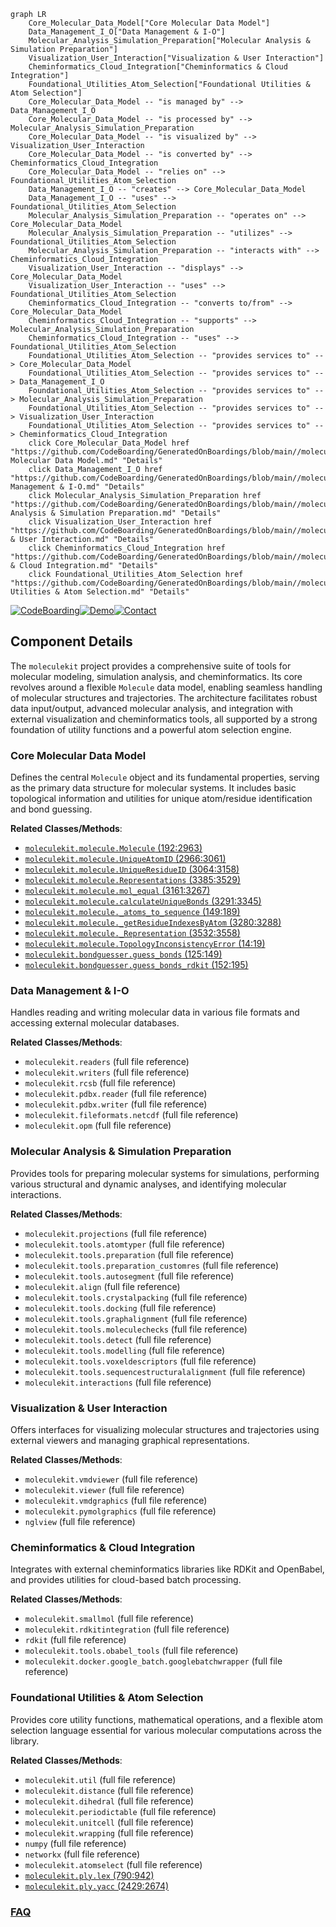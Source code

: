 ```mermaid
graph LR
    Core_Molecular_Data_Model["Core Molecular Data Model"]
    Data_Management_I_O["Data Management & I-O"]
    Molecular_Analysis_Simulation_Preparation["Molecular Analysis & Simulation Preparation"]
    Visualization_User_Interaction["Visualization & User Interaction"]
    Cheminformatics_Cloud_Integration["Cheminformatics & Cloud Integration"]
    Foundational_Utilities_Atom_Selection["Foundational Utilities & Atom Selection"]
    Core_Molecular_Data_Model -- "is managed by" --> Data_Management_I_O
    Core_Molecular_Data_Model -- "is processed by" --> Molecular_Analysis_Simulation_Preparation
    Core_Molecular_Data_Model -- "is visualized by" --> Visualization_User_Interaction
    Core_Molecular_Data_Model -- "is converted by" --> Cheminformatics_Cloud_Integration
    Core_Molecular_Data_Model -- "relies on" --> Foundational_Utilities_Atom_Selection
    Data_Management_I_O -- "creates" --> Core_Molecular_Data_Model
    Data_Management_I_O -- "uses" --> Foundational_Utilities_Atom_Selection
    Molecular_Analysis_Simulation_Preparation -- "operates on" --> Core_Molecular_Data_Model
    Molecular_Analysis_Simulation_Preparation -- "utilizes" --> Foundational_Utilities_Atom_Selection
    Molecular_Analysis_Simulation_Preparation -- "interacts with" --> Cheminformatics_Cloud_Integration
    Visualization_User_Interaction -- "displays" --> Core_Molecular_Data_Model
    Visualization_User_Interaction -- "uses" --> Foundational_Utilities_Atom_Selection
    Cheminformatics_Cloud_Integration -- "converts to/from" --> Core_Molecular_Data_Model
    Cheminformatics_Cloud_Integration -- "supports" --> Molecular_Analysis_Simulation_Preparation
    Cheminformatics_Cloud_Integration -- "uses" --> Foundational_Utilities_Atom_Selection
    Foundational_Utilities_Atom_Selection -- "provides services to" --> Core_Molecular_Data_Model
    Foundational_Utilities_Atom_Selection -- "provides services to" --> Data_Management_I_O
    Foundational_Utilities_Atom_Selection -- "provides services to" --> Molecular_Analysis_Simulation_Preparation
    Foundational_Utilities_Atom_Selection -- "provides services to" --> Visualization_User_Interaction
    Foundational_Utilities_Atom_Selection -- "provides services to" --> Cheminformatics_Cloud_Integration
    click Core_Molecular_Data_Model href "https://github.com/CodeBoarding/GeneratedOnBoardings/blob/main//moleculekit/Core Molecular Data Model.md" "Details"
    click Data_Management_I_O href "https://github.com/CodeBoarding/GeneratedOnBoardings/blob/main//moleculekit/Data Management & I-O.md" "Details"
    click Molecular_Analysis_Simulation_Preparation href "https://github.com/CodeBoarding/GeneratedOnBoardings/blob/main//moleculekit/Molecular Analysis & Simulation Preparation.md" "Details"
    click Visualization_User_Interaction href "https://github.com/CodeBoarding/GeneratedOnBoardings/blob/main//moleculekit/Visualization & User Interaction.md" "Details"
    click Cheminformatics_Cloud_Integration href "https://github.com/CodeBoarding/GeneratedOnBoardings/blob/main//moleculekit/Cheminformatics & Cloud Integration.md" "Details"
    click Foundational_Utilities_Atom_Selection href "https://github.com/CodeBoarding/GeneratedOnBoardings/blob/main//moleculekit/Foundational Utilities & Atom Selection.md" "Details"
```
[![CodeBoarding](https://img.shields.io/badge/Generated%20by-CodeBoarding-9cf?style=flat-square)](https://github.com/CodeBoarding/GeneratedOnBoardings)[![Demo](https://img.shields.io/badge/Try%20our-Demo-blue?style=flat-square)](https://www.codeboarding.org/demo)[![Contact](https://img.shields.io/badge/Contact%20us%20-%20contact@codeboarding.org-lightgrey?style=flat-square)](mailto:contact@codeboarding.org)

## Component Details

The `moleculekit` project provides a comprehensive suite of tools for molecular modeling, simulation analysis, and cheminformatics. Its core revolves around a flexible `Molecule` data model, enabling seamless handling of molecular structures and trajectories. The architecture facilitates robust data input/output, advanced molecular analysis, and integration with external visualization and cheminformatics tools, all supported by a strong foundation of utility functions and a powerful atom selection engine.

### Core Molecular Data Model
Defines the central `Molecule` object and its fundamental properties, serving as the primary data structure for molecular systems. It includes basic topological information and utilities for unique atom/residue identification and bond guessing.


**Related Classes/Methods**:

- <a href="https://github.com/Acellera/moleculekit/blob/master/moleculekit/molecule.py#L192-L2963" target="_blank" rel="noopener noreferrer">`moleculekit.molecule.Molecule` (192:2963)</a>
- <a href="https://github.com/Acellera/moleculekit/blob/master/moleculekit/molecule.py#L2966-L3061" target="_blank" rel="noopener noreferrer">`moleculekit.molecule.UniqueAtomID` (2966:3061)</a>
- <a href="https://github.com/Acellera/moleculekit/blob/master/moleculekit/molecule.py#L3064-L3158" target="_blank" rel="noopener noreferrer">`moleculekit.molecule.UniqueResidueID` (3064:3158)</a>
- <a href="https://github.com/Acellera/moleculekit/blob/master/moleculekit/molecule.py#L3385-L3529" target="_blank" rel="noopener noreferrer">`moleculekit.molecule.Representations` (3385:3529)</a>
- <a href="https://github.com/Acellera/moleculekit/blob/master/moleculekit/molecule.py#L3161-L3267" target="_blank" rel="noopener noreferrer">`moleculekit.molecule.mol_equal` (3161:3267)</a>
- <a href="https://github.com/Acellera/moleculekit/blob/master/moleculekit/molecule.py#L3291-L3345" target="_blank" rel="noopener noreferrer">`moleculekit.molecule.calculateUniqueBonds` (3291:3345)</a>
- <a href="https://github.com/Acellera/moleculekit/blob/master/moleculekit/molecule.py#L149-L189" target="_blank" rel="noopener noreferrer">`moleculekit.molecule._atoms_to_sequence` (149:189)</a>
- <a href="https://github.com/Acellera/moleculekit/blob/master/moleculekit/molecule.py#L3280-L3288" target="_blank" rel="noopener noreferrer">`moleculekit.molecule._getResidueIndexesByAtom` (3280:3288)</a>
- <a href="https://github.com/Acellera/moleculekit/blob/master/moleculekit/molecule.py#L3532-L3558" target="_blank" rel="noopener noreferrer">`moleculekit.molecule._Representation` (3532:3558)</a>
- <a href="https://github.com/Acellera/moleculekit/blob/master/moleculekit/molecule.py#L14-L19" target="_blank" rel="noopener noreferrer">`moleculekit.molecule.TopologyInconsistencyError` (14:19)</a>
- <a href="https://github.com/Acellera/moleculekit/blob/master/moleculekit/bondguesser.py#L125-L149" target="_blank" rel="noopener noreferrer">`moleculekit.bondguesser.guess_bonds` (125:149)</a>
- <a href="https://github.com/Acellera/moleculekit/blob/master/moleculekit/bondguesser.py#L152-L195" target="_blank" rel="noopener noreferrer">`moleculekit.bondguesser.guess_bonds_rdkit` (152:195)</a>


### Data Management & I-O
Handles reading and writing molecular data in various file formats and accessing external molecular databases.


**Related Classes/Methods**:

- `moleculekit.readers` (full file reference)
- `moleculekit.writers` (full file reference)
- `moleculekit.rcsb` (full file reference)
- `moleculekit.pdbx.reader` (full file reference)
- `moleculekit.pdbx.writer` (full file reference)
- `moleculekit.fileformats.netcdf` (full file reference)
- `moleculekit.opm` (full file reference)


### Molecular Analysis & Simulation Preparation
Provides tools for preparing molecular systems for simulations, performing various structural and dynamic analyses, and identifying molecular interactions.


**Related Classes/Methods**:

- `moleculekit.projections` (full file reference)
- `moleculekit.tools.atomtyper` (full file reference)
- `moleculekit.tools.preparation` (full file reference)
- `moleculekit.tools.preparation_customres` (full file reference)
- `moleculekit.tools.autosegment` (full file reference)
- `moleculekit.align` (full file reference)
- `moleculekit.tools.crystalpacking` (full file reference)
- `moleculekit.tools.docking` (full file reference)
- `moleculekit.tools.graphalignment` (full file reference)
- `moleculekit.tools.moleculechecks` (full file reference)
- `moleculekit.tools.detect` (full file reference)
- `moleculekit.tools.modelling` (full file reference)
- `moleculekit.tools.voxeldescriptors` (full file reference)
- `moleculekit.tools.sequencestructuralalignment` (full file reference)
- `moleculekit.interactions` (full file reference)


### Visualization & User Interaction
Offers interfaces for visualizing molecular structures and trajectories using external viewers and managing graphical representations.


**Related Classes/Methods**:

- `moleculekit.vmdviewer` (full file reference)
- `moleculekit.viewer` (full file reference)
- `moleculekit.vmdgraphics` (full file reference)
- `moleculekit.pymolgraphics` (full file reference)
- `nglview` (full file reference)


### Cheminformatics & Cloud Integration
Integrates with external cheminformatics libraries like RDKit and OpenBabel, and provides utilities for cloud-based batch processing.


**Related Classes/Methods**:

- `moleculekit.smallmol` (full file reference)
- `moleculekit.rdkitintegration` (full file reference)
- `rdkit` (full file reference)
- `moleculekit.tools.obabel_tools` (full file reference)
- `moleculekit.docker.google_batch.googlebatchwrapper` (full file reference)


### Foundational Utilities & Atom Selection
Provides core utility functions, mathematical operations, and a flexible atom selection language essential for various molecular computations across the library.


**Related Classes/Methods**:

- `moleculekit.util` (full file reference)
- `moleculekit.distance` (full file reference)
- `moleculekit.dihedral` (full file reference)
- `moleculekit.periodictable` (full file reference)
- `moleculekit.unitcell` (full file reference)
- `moleculekit.wrapping` (full file reference)
- `numpy` (full file reference)
- `networkx` (full file reference)
- `moleculekit.atomselect` (full file reference)
- <a href="https://github.com/Acellera/moleculekit/blob/master/moleculekit/ply/lex.py#L790-L942" target="_blank" rel="noopener noreferrer">`moleculekit.ply.lex` (790:942)</a>
- <a href="https://github.com/Acellera/moleculekit/blob/master/moleculekit/ply/yacc.py#L2429-L2674" target="_blank" rel="noopener noreferrer">`moleculekit.ply.yacc` (2429:2674)</a>




### [FAQ](https://github.com/CodeBoarding/GeneratedOnBoardings/tree/main?tab=readme-ov-file#faq)